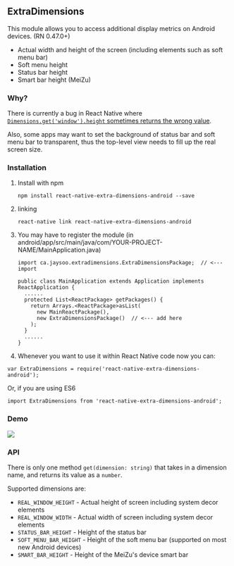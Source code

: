 
## ExtraDimensions

This module allows you to access additional display metrics on Android devices. (RN 0.47.0+)

- Actual width and height of the screen (including elements such as soft menu bar)
- Soft menu height
- Status bar height
- Smart bar height (MeiZu)


### Why?

There is currently a bug in React Native where [`Dimensions.get('window').height` sometimes returns
the wrong value](https://github.com/facebook/react-native/issues/4934).

Also, some apps may want to set the background of status bar and soft menu bar to transparent, thus the top-level
view needs to fill up the real screen size.

### Installation

1. Install with npm
   ```
   npm install react-native-extra-dimensions-android --save
   ```
   
2. linking

    ```
    react-native link react-native-extra-dimensions-android
    ```

3. You may have to register the module (in android/app/src/main/java/com/YOUR-PROJECT-NAME/MainApplication.java)


    ```
    import ca.jaysoo.extradimensions.ExtraDimensionsPackage;  // <--- import

    public class MainApplication extends Application implements ReactApplication {
      ......
      protected List<ReactPackage> getPackages() {
        return Arrays.<ReactPackage>asList(
          new MainReactPackage(),
          new ExtraDimensionsPackage()  // <--- add here
        );
      }
      ......
    }
    ```
    
4. Whenever you want to use it within React Native code now you can:

`var ExtraDimensions = require('react-native-extra-dimensions-android');`

Or, if you are using ES6

`import ExtraDimensions from 'react-native-extra-dimensions-android';`

### Demo

![](./demo.png)

### API

There is only one method `get(dimension: string)` that takes in a dimension name, and returns its value as a `number`.
 
Supported dimensions are:

- `REAL_WINDOW_HEIGHT` - Actual height of screen including system decor elements
- `REAL_WINDOW_WIDTH` - Actual width of screen including system decor elements
- `STATUS_BAR_HEIGHT` - Height of the status bar
- `SOFT_MENU_BAR_HEIGHT` - Height of the soft menu bar (supported on most new Android devices)
- `SMART_BAR_HEIGHT` - Height of the MeiZu's device smart bar
